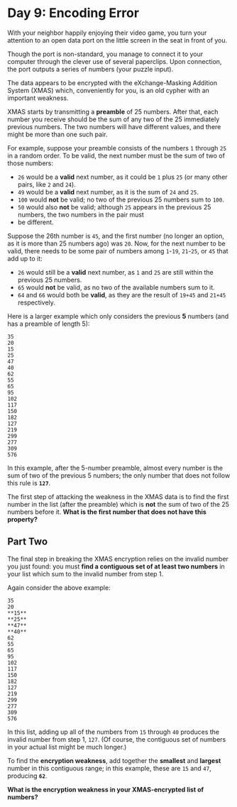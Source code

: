 # Day 9: Encoding Error

With your neighbor happily enjoying their video game, you turn your attention to an open data port on the little screen
in the seat in front of you.

Though the port is non-standard, you manage to connect it to your computer through the clever use of several paperclips.
Upon connection, the port outputs a series of numbers (your puzzle input).

The data appears to be encrypted with the eXchange-Masking Addition System (XMAS) which, conveniently for you, is an old
cypher with an important weakness.

XMAS starts by transmitting a **preamble** of 25 numbers. After that, each number you receive should be the sum of any
two of the 25 immediately previous numbers. The two numbers will have different values, and there might be more than one
such pair.

For example, suppose your preamble consists of the numbers `1` through `25` in a random order. To be valid, the next
number must be the sum of two of those numbers:

- `26` would be a **valid** next number, as it could be `1` plus `25` (or many other pairs, like `2` and `24`).
- `49` would be a **valid** next number, as it is the sum of `24` and `25`.
- `100` would **not** be valid; no two of the previous 25 numbers sum to `100`.
- `50` would also **not** be valid; although `25` appears in the previous 25 numbers, the two numbers in the pair must
- be different.

Suppose the 26th number is `45`, and the first number (no longer an option, as it is more than 25 numbers ago) was `20`.
Now, for the next number to be valid, there needs to be some pair of numbers among `1`-`19`, `21`-`25`, or `45` that add
up to it:

- `26` would still be a **valid** next number, as `1` and `25` are still within the previous 25 numbers.
- `65` would **not** be valid, as no two of the available numbers sum to it.
- `64` and `66` would both be **valid**, as they are the result of `19+45` and `21+45` respectively.

Here is a larger example which only considers the previous **5** numbers (and has a preamble of length 5):

```text
35
20
15
25
47
40
62
55
65
95
102
117
150
182
127
219
299
277
309
576
```

In this example, after the 5-number preamble, almost every number is the sum of two of the previous 5 numbers; the only
number that does not follow this rule is **`127`**.

The first step of attacking the weakness in the XMAS data is to find the first number in the list (after the preamble)
which is **not** the sum of two of the 25 numbers before it.
**What is the first number that does not have this property?**

## Part Two

The final step in breaking the XMAS encryption relies on the invalid number you just found: you must
**find a contiguous set of at least two numbers** in your list which sum to the invalid number from step 1.

Again consider the above example:

```text
35
20
**15**
**25**
**47**
**40**
62
55
65
95
102
117
150
182
127
219
299
277
309
576
```

In this list, adding up all of the numbers from `15` through `40` produces the invalid number from step 1, `127`. (Of
course, the contiguous set of numbers in your actual list might be much longer.)

To find the **encryption weakness**, add together the **smallest** and **largest** number in this contiguous range; in
this example, these are `15` and `47`, producing **`62`**.

**What is the encryption weakness in your XMAS-encrypted list of numbers?**
